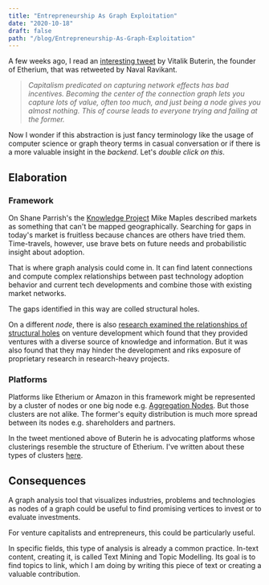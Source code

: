 ```yaml
---
title: "Entrepreneurship As Graph Exploitation"
date: "2020-10-18"
draft: false
path: "/blog/Entrepreneurship-As-Graph-Exploitation"
---
```


A few weeks ago, I read an [interesting tweet](https://twitter.com/VitalikButerin/status/1229888976212779009) by Vitalik Buterin, the founder of Etherium, that was retweeted by Naval Ravikant.

> _Capitalism predicated on capturing network effects has bad incentives. Becoming the center of the  connection graph lets you capture lots of value, often too much, and just being a node gives you almost nothing. This of course leads to everyone trying and failing at the former._

Now I wonder if this abstraction is just fancy terminology like the usage of computer science or graph theory terms in casual conversation or if there is a more valuable insight in the _backend_. Let's _double click on this_.

## Elaboration

### Framework

On Shane Parrish's the [Knowledge Project](https://fs.blog/knowledge-project/mike-maples/) Mike Maples described markets as something that can't be mapped geographically. Searching for gaps in today's market is fruitless because chances are others have tried them. Time-travels, however, use brave bets on future needs and probabilistic insight about adoption.

That is where graph analysis could come in. It can find latent connections and compute complex relationships between past technology adoption behavior and current tech developments and combine those with existing market networks. 

The gaps identified in this way are colled structural holes.

On a different _node_, there is also [research examined the relationships of structural holes](https://timreview.ca/article/828#:~:text=In%20a%20new%20venture%2C%20an,of%20knowledge%20and%20resource%20gathering.&text=When%20an%20entrepreneur%20acts%20as,hole%20(Burt%2C%202000).) on venture development which found that they provided ventures with a diverse source of knowledge and information. But it was also found that they may hinder the development and riks exposure of proprietary research in research-heavy projects. 
               
### Platforms

Platforms like Etherium or Amazon in this framework might be represented by a cluster of nodes or one big node e.g. [Aggregation Nodes](link_generated_on_download). But those clusters are not alike. The former's equity distribution is much more spread between its nodes e.g. shareholders and partners.

In the tweet mentioned above of Buterin he is advocating platforms whose clusterings resemble the structure of Etherium. I've written about these types of clusters [here](ttps://moritz.digital/blog/Open-source_software_platforms).  

## Consequences

A graph analysis tool that visualizes industries, problems and technologies as nodes of a graph could be useful to find promising vertices to invest or to evaluate investments. 

For venture capitalists and entrepreneurs, this could be particularly useful. 

In specific fields, this type of analysis is already a common practice. In-text content, creating it, is called Text Mining and Topic Modelling. Its goal is to find topics to link, which I am doing by writing this piece of text or creating a valuable contribution.

<!-- I originally wrote this on RemNote.io, a startup I am building. To read the RemNote version click [here](). -->